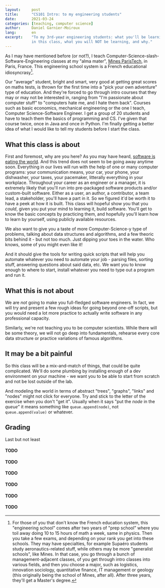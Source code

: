 ```yaml
---
layout:     post
title:      "CS101 Intro: to my engineering students"
date:       2021-03-24
categories: [teaching, computer science]
author:     Daniel Garnier-Moiroux
lang:       en
excerpt:    "To my 3rd-year engineering students: what you'll be learning
            in this class, what you will NOT be learning, and why."
---
```


As I may have mentioned before (or not?), I teach Computer-Science-slash-Software-Engineering classes at my "alma mater", [Mines ParisTech](https://www.minesparis.psl.eu/), in Paris, France. This engineering school system is a French educational idiosyncrasy[^1].

Our "average" student, bright and smart, very good at getting great scores on maths tests, is thrown for the first time into a "pick your own adventure" type of education. And they're forced to go through intro courses that they may or may not be interested in, ranging from "I'm passionate about computer stuff" to "computers hate me, and I hate them back". Courses such as basic economics, mechanical engineering or the one I teach, Computer Science-Software Engineer. I get a group of 20 students and have to teach them the basics of programming and CS. I've given that course twice, once in Java and once in Python. I'm finally getting a better idea of what I would like to tell my students before I start the class.

## What this class is about

First and foremost, why are you here? As you may have heard, [software is eating the world](https://a16z.com/2011/08/20/why-software-is-eating-the-world/). And this trend does not seem to be going away anytime soon. Everything in our lives will run with the help of one or many computer programs: your communication means, your car, your phone, your dishwasher, your taxes, your pacemaker, litterally everything in your workplace. Throughout your career as an engineer or a manager, it is extremely likely that you'll run into pre-packaged software products and/or custom-built software. Either as a user, an author, a contributor, a team lead, a stakeholder, you'll have a part in it. So we figured it'd be worth it to have a peek at how it is built. This class will hopeful show you that you _could_, given you put your mind to learning it, build software. You'll get to know the basic concepts by practicing them, and hopefully you'll learn how to learn by yourself, using publicly available resources.

We also want to give you a taste of more Computer-Science-y type of problems, talking about data structures and algorithms, and a few theoric bits behind it - but not too much. Just dipping your toes in the water. Who knows, some of you might even like it!

And it should give the tools for writing quick scripts that will help you automate whatever you need to automate your job - parsing files, sorting stuff, answering questions about said data, etc. We want you to know enough to where to start, install whatever you need to type out a program and run it.


## What this is not about

We are _not_ going to make you full-fledged software engineers. In fact, we will try and present a few rough ideas for going beyond one-off scripts, but you would need a lot more practice to actually write software in any professional capacity.

Similarly, we're not teaching you to be computer scientists. While there will be some theory, we will not go deep into fundamentals, rehearse every core data structure or practice variations of famous algorithms.


## It may be a bit painful

So this class will be a mix-and-match of things, that could be quite complicated. We'll do some plumbing by installing enough of a dev environment on your machine - we want you to be able to start from scratch and not be lost outside of the lab.

And modeling the world in terms of abstract "trees", "graphs", "links" and "nodes" might not click for everyone. Try and stick to the letter of the exercise when you don't "get it". Usually when it says "put the _node_ in the _queue_" it means something like `queue.append(node)`, not `queue.append(value)` or whatever.


## Grading

Last but not least
#### TODO
#### TODO
#### TODO
#### TODO
#### TODO
#### TODO

[^1]: For those of you that don't know the French education system, this "engineering school" comes after two years of "prep school" where you toil away doing 10 to 15 hours of math a week, same in physics. Then you take a few exams, and depending on your rank you get into these schools. They may have specialties, for example Supaéro students study aeronautics-related stuff, while others may be more "generalist schools", like Mines. In that case, you go through a bunch of management-adjacent classes, of you get through intro classes into various fields, and then you choose a major, such as logistics, innovation sociology, quantitative finance, IT management or geology (this originally being the school of Mines, after all). After three years, they'll get a Master's degree.


